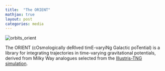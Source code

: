 ```yaml
---
title:  "The ORIENT"
mathjax: true
layout: post
categories: media
---
```


![orbits_orient](https://user-images.githubusercontent.com/35367221/196461488-e5d9bcaa-a275-4f60-bbb9-1f71a7dd53e0.jpg)



The ORIENT (cOsmologically deRIved timE-varyiNg Galactic poTential) is a library for integrating trajectories in time-varying gravitational potentials, derived from Milky Way analogues selected from the [Illustris-TNG simulation](https://www.tng-project.org).


